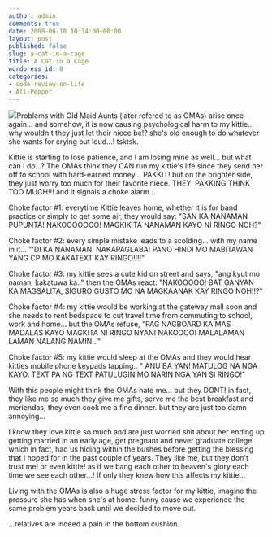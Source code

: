 ```yaml
---
author: admin
comments: true
date: 2008-06-18 10:34:00+00:00
layout: post
published: false
slug: a-cat-in-a-cage
title: A Cat in a Cage
wordpress_id: 8
categories:
- code-review-on-life
- All-Pepper
---
```


[![](http://images.laszio.multiply.com/image/1/photos/upload/300x300/SFlkZAoKCBkAAFC-gMY1/cat-in-cage.jpg?et=ZvgoW1L1Uk6Y7K5OfIG9pA&nmid=0)](http://laszio.multiply.com/photos/hi-res/upload/SFlkZAoKCBkAAFC-gMY1)Problems with Old Maid Aunts (later refered to as OMAs) arise once again... and somehow, it is now causing psychological harm to my kittie... why wouldn't they just let their niece be!? she's old enough to do whatever she wants for crying out loud...! tsktsk.

Kittie is starting to lose patience, and I am losing mine as well... but what can I do...? The OMAs think they CAN run my kittie's life since they send her off to school with hard-earned money... PAKKIT! but on the brighter side, they just worry too much for their favorite niece. THEY  PAKKING THINK TOO MUCH!!! and it signals a choke alarm...

Choke factor #1: everytime Kittie leaves home, whether it is for band practice or simply to get some air, they would say: "SAN KA NANAMAN PUPUNTA! NAKOOOOOOO! MAGKIKITA NANAMAN KAYO NI RINGO NOH?"

Choke factor #2: every simple mistake leads to a scolding... with my name in it... "'DI KA NANAMAN  NAKAPAGLABA! PANO HINDI MO MABITAWAN YANG CP MO KAKATEXT KAY RINGO!!!!"

Choke factor #3: my kittie sees a cute kid on street and says, "ang kyut mo naman, kakatuwa ka.." then the OMAs react: "NAKOOOOO! BAT GANYAN KA MAGSALITA, SIGURO GUSTO MO NA MAGKAANAK KAY RINGO NOH!!?"

Choke factor #4: my kittie would be working at the gateway mall soon and she needs to rent bedspace to cut travel time from commuting to school, work and home... but the OMAs refuse, "PAG NAGBOARD KA MAS MADALAS KAYO MAGKITA NI RINGO NYAN! NAKOOOO! MALALAMAN LAMAN NALANG NAMIN..."

Choke factor #5: my kittie would sleep at the OMAs and they would hear kitties mobile phone keypads tapping.. " ANU BA YAN! MATULOG NA NGA KAYO. TEXT PA NG TEXT PATULUGIN MO NARIN NGA YAN SI RINGO!"

With this people might think the OMAs hate me... but they DONT! in fact, they like me so much they give me gifts, serve me the best breakfast and meriendas, they even cook me a fine dinner. but they are just too damn annoying...

I know they love kittie so much and are just worried shit about her ending up getting married in an early age, get pregnant and never graduate college. which in fact, had us hiding within the bushes before getting the blessing that I hoped for in the past couple of years. They like me, but they don't trust me! or even kittie! as if we bang each other to heaven's glory each time we see each other...! If only they knew how this affects my kittie...

Living with the OMAs is also a huge stress factor for my kittie, imagine the pressure she has when she's at home. funny cause we experience the same problem years back until we decided to move out.

...relatives are indeed a pain in the bottom cushion.
